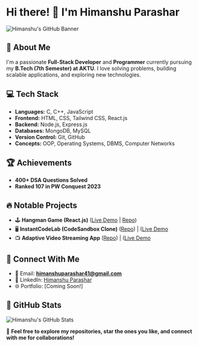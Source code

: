 # Hi there! 👋 I'm Himanshu Parashar

![Himanshu's GitHub Banner](https://github.com/hp1430/banner.png)  

## 🚀 About Me
I'm a passionate **Full-Stack Developer** and **Programmer** currently pursuing my **B.Tech (7th Semester) at AKTU**. I love solving problems, building scalable applications, and exploring new technologies.

## 💻 Tech Stack
- **Languages:** C, C++, JavaScript
- **Frontend:** HTML, CSS, Tailwind CSS, React.js
- **Backend:** Node.js, Express.js
- **Databases:** MongoDB, MySQL
- **Version Control:** Git, GitHub
- **Concepts:** OOP, Operating Systems, DBMS, Computer Networks

## 🏆 Achievements
- **400+ DSA Questions Solved**
- **Ranked 107 in PW Conquest 2023**

## 🔥 Notable Projects
- 🕹 **Hangman Game (React.js)** ([Live Demo](https://66f78b1e778c4d5a24eb3f25--hp1430hangman.netlify.app/) | [Repo](https://github.com/hp1430/Hangman-Game))
- 🖥 **InstantCodeLab (CodeSandbox Clone)** ([Repo](https://github.com/hp1430/Project-IDX)) | ([Live Demo](https://drive.google.com/file/d/1Z2DZxtLogasFYCpviH8tzxP14zBkZ588/view)
- 📺 **Adaptive Video Streaming App** ([Repo](https://github.com/hp1430/Adaptive-Video-Streaming-Application)) | ([Live Demo](https://drive.google.com/file/d/1KPS472YleFprbn4SOWggfzzAo0DXZgb5/view)


## 💬 Connect With Me
- 📩 Email: **himanshuparashar41@gmail.com**
- 💼 LinkedIn: [Himanshu Parashar](www.linkedin.com/in/hp1430)
- 🌐 Portfolio: [Coming Soon!]

## 🎯 GitHub Stats
![Himanshu's GitHub Stats](https://github-readme-stats.vercel.app/api?username=hp1430&show_icons=true&theme=radical)

🌟 **Feel free to explore my repositories, star the ones you like, and connect with me for collaborations!**
